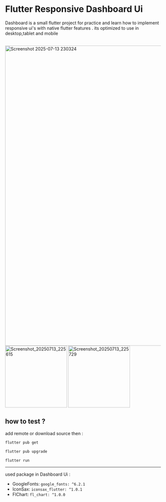 # Flutter Responsive Dashboard Ui


Dashboard is a small flutter project for practice and learn how to implement responsive ui's with native flutter features .
its optimized to use in desktop,tablet and mobile
<br>
<br>

<p align="left">
<img 
width="1918" height="970"  alt="Screenshot 2025-07-13 230324" src="https://github.com/user-attachments/assets/c105bc54-3453-4890-b586-22edd4c879e5" />
<img width="200" alt="Screenshot_20250713_225615" src="https://github.com/user-attachments/assets/5fc360bb-5661-4f70-bed4-43d0e928b913" />
<img width="200" alt="Screenshot_20250713_225729" src="https://github.com/user-attachments/assets/34b7cfa5-1d31-4506-b39e-4033f73050fb" />
</p>

## how to test ?

add remote or download source then :


```bash
flutter pub get
```
```bash
flutter pub upgrade
```
```bash
flutter run
```
<hr>


used package in Dashboard Ui :

* GoogleFonts: `google_fonts: ^6.2.1`
* IconSax: `iconsax_flutter: ^1.0.1`
* FlChart: `fl_chart: ^1.0.0`













